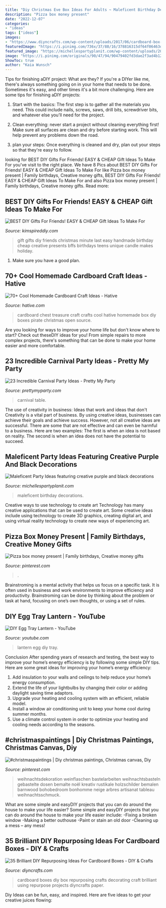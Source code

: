 ```yaml
---
title: "Diy Christmas Eve Box Ideas For Adults ~ Maleficent Birthday Decorations"
description: "Pizza box money present"
date: "2022-12-07"
categories:
- "ideas"
tags: ["ideas"]
images:
- "https://www.diyncrafts.com/wp-content/uploads/2017/06/cardboard-box-projects.jpg"
featuredImage: "https://i.pinimg.com/736x/37/88/16/378816315df64f06463d5aa0b70979d4.jpg"
featured_image: "https://michellespartyplanit.com/wp-content/uploads/2014/04/maleficent-birthday-party.jpg"
image: "https://i.pinimg.com/originals/90/47/94/90479402fd3dae2f3ad4b12e0981886b.jpg"
ShowToc: true
author: "Kaia Wunsch"
---
```



Tips for finishing aDIY project: What are they?
If you're a DIYer like me, there's always something going on in your home that needs to be done. Sometimes it's easy, and other times it's a bit more challenging. Here are some tips for finishing aDIY projects:
1. Start with the basics: The first step is to gather all the materials you need. This could include nails, screws, saws, drill bits, screwdriver bits, and whatever else you'll need for the project.

2. Clean everything: never start a project without cleaning everything first! Make sure all surfaces are clean and dry before starting work. This will help prevent any problems down the road.

3. plan your steps: Once everything is cleaned and dry, plan out your steps so that they're easy to follow.

	

		
looking for BEST DIY Gifts For Friends! EASY &amp; CHEAP Gift Ideas To Make For you've visit to the right place. We have 8 Pics about BEST DIY Gifts For Friends! EASY &amp; CHEAP Gift Ideas To Make For like Pizza box money present | Family birthdays, Creative money gifts, BEST DIY Gifts For Friends! EASY &amp; CHEAP Gift Ideas To Make For and also Pizza box money present | Family birthdays, Creative money gifts. Read more:
		
    
## BEST DIY Gifts For Friends! EASY &amp; CHEAP Gift Ideas To Make For

<img loading=lazy src="https://kimspireddiy.com/wp-content/uploads/2018/10/BEST-DIY-Gifts-For-Friends-EASY-and-CHEAP-Gift-Ideas-To-Make-For-Birthdays-Christmas-Gifts-Creative-and-Unique-Presents-That-Are-Cute-Last-Minute-Handmade-Ideas-BFFs-Teens-4.jpg" onerror="this.onerror=null;this.src='https://tse3.mm.bing.net/th?id=OIP.8KCLOWEow4XYHLYhCMbftwHaLH&amp;pid=15.1';" alt="BEST DIY Gifts For Friends! EASY &amp; CHEAP Gift Ideas To Make For">

_Source: kimspireddiy.com_

>gift gifts diy friends christmas minute last easy handmade birthday cheap creative presents bffs birthdays teens unique candle makes holiday. 

	

1. Make sure you have a good plan.

    
## 70+ Cool Homemade Cardboard Craft Ideas - Hative

<img loading=lazy src="https://hative.com/wp-content/uploads/2014/04/cardboard-crafts/1-cardboard-treasure-chest.jpg" onerror="this.onerror=null;this.src='https://tse1.mm.bing.net/th?id=OIP.lZnKs_CCwscwC6OqG8SCRAHaEb&amp;pid=15.1';" alt="70+ Cool Homemade Cardboard Craft Ideas - Hative">

_Source: hative.com_

>cardboard chest treasure craft crafts cool hative homemade box diy boxes pirate christmas open source. 

	

Are you looking for ways to improve your home life but don't know where to start? Check out theseDIY ideas for you! From simple repairs to more complex projects, there's something that can be done to make your home easier and more comfortable.

    
## 23 Incredible Carnival Party Ideas - Pretty My Party

<img loading=lazy src="https://www.prettymyparty.com/wp-content/uploads/2017/08/Carnival-Party-Table.jpg" onerror="this.onerror=null;this.src='https://tse2.mm.bing.net/th?id=OIP.oobAT2dDkZx-_ypLtuhKHQHaKY&amp;pid=15.1';" alt="23 Incredible Carnival Party Ideas - Pretty My Party">

_Source: prettymyparty.com_

>carnival table. 

	

The use of creativity in business: Ideas that work and ideas that don't
Creativity is a vital part of business. By using creative ideas, businesses can achieve their goals and achieve success. However, not all creative ideas are successful. There are some that are not effective and can even be harmful to a business. Here are two examples: The first is when an idea is not based on reality. The second is when an idea does not have the potential to succeed.

    
## Maleficent Party Ideas Featuring Creative Purple And Black Decorations

<img loading=lazy src="https://michellespartyplanit.com/wp-content/uploads/2014/04/maleficent-birthday-party.jpg" onerror="this.onerror=null;this.src='https://tse1.mm.bing.net/th?id=OIP.p5p8fppmird-wpQjztCrqgHaLH&amp;pid=15.1';" alt="Maleficent Party Ideas featuring creative purple and black decorations">

_Source: michellespartyplanit.com_

>maleficent birthday decorations. 

	

Creative ways to use technology to create art
Technology has many creative applications that can be used to create art. Some creative ideas include using technology to create 3D graphics, creating digital art, and using virtual reality technology to create new ways of experiencing art.

    
## Pizza Box Money Present | Family Birthdays, Creative Money Gifts

<img loading=lazy src="https://i.pinimg.com/736x/37/88/16/378816315df64f06463d5aa0b70979d4.jpg" onerror="this.onerror=null;this.src='https://tse2.mm.bing.net/th?id=OIP.v2VZ2Ubj7ZICNV9OHdBCDQHaNL&amp;pid=15.1';" alt="Pizza box money present | Family birthdays, Creative money gifts">

_Source: pinterest.com_

>. 

	

Brainstroming is a mental activity that helps us focus on a specific task. It is often used in business and work environments to improve efficiency and productivity. Brainstroming can be done by thinking about the problem or task at hand, focusing on one’s own thoughts, or using a set of rules.

    
## DIY Egg Tray Lantern - YouTube

<img loading=lazy src="https://i.ytimg.com/vi/SsnuVZmCrmI/maxresdefault.jpg" onerror="this.onerror=null;this.src='https://tse4.mm.bing.net/th?id=OIP.Ygs27OQr_exHGBjizj3cNAHaFj&amp;pid=15.1';" alt="DIY Egg Tray Lantern - YouTube">

_Source: youtube.com_

>lantern egg diy tray. 

	

Conclusion
After spending years of research and testing, the best way to improve your home’s energy efficiency is by following some simple DIY tips. Here are some great ideas for improving your home’s energy efficiency: 
1. Add insulation to your walls and ceilings to help reduce your home’s energy consumption. 
2. Extend the life of your lightbulbs by changing their color or adding daylight saving time adaptors. 
3. Upgrade your heating and cooling system with an efficient, reliable model. 
4. Install a window air conditioning unit to keep your home cool during summer months. 
5. Use a climate control system in order to optimize your heating and cooling needs according to the seasons.

    
## #christmaspaintings | Diy Christmas Paintings, Christmas Canvas, Diy

<img loading=lazy src="https://i.pinimg.com/originals/90/47/94/90479402fd3dae2f3ad4b12e0981886b.jpg" onerror="this.onerror=null;this.src='https://tse3.mm.bing.net/th?id=OIP.q3IWDpY0WTmt8IdoCj-NAwHaKA&amp;pid=15.1';" alt="#christmaspaintings | Diy christmas paintings, Christmas canvas, Diy">

_Source: pinterest.com_

>weihnachtsdekoration weinflaschen bastelarbeiten weihnachtsbasteln gebastelte dosen bemalte noël kreativ rustikale holzschilder bemalen barnwood bohobedroom bonhomme neige arbres artisanat tableau weihnachtsschmuck. 

	

What are some simple and easyDIY projects that you can do around the house to make your life easier?
Some simple and easyDIY projects that you can do around the house to make your life easier include: 
-Fixing a broken window 
-Making a better outhouse 
-Paint or stain an old door 
-Cleaning up a mess – any mess!

    
## 35 Brilliant DIY Repurposing Ideas For Cardboard Boxes - DIY &amp; Crafts

<img loading=lazy src="https://www.diyncrafts.com/wp-content/uploads/2017/06/cardboard-box-projects.jpg" onerror="this.onerror=null;this.src='https://tse3.mm.bing.net/th?id=OIP.rQZw7O9xI_JxlD08LwBDrAHaD4&amp;pid=15.1';" alt="35 Brilliant DIY Repurposing Ideas For Cardboard Boxes - DIY &amp; Crafts">

_Source: diyncrafts.com_

>cardboard boxes diy box repurposing crafts decorating craft brilliant using repurpose projects diyncrafts paper. 

	

Diy Ideas can be fun, easy, and inspired. Here are five ideas to get your creative juices flowing:


